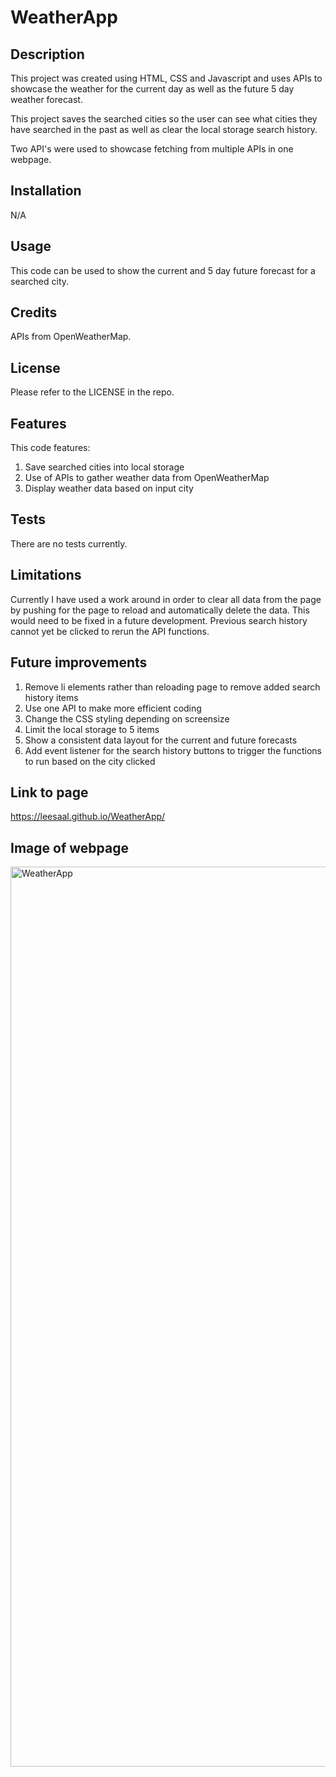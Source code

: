# WeatherApp


## Description

This project was created using HTML, CSS and Javascript and uses APIs to showcase the weather for the current day as well as the future 5 day weather forecast.  

This project saves the searched cities so the user can see what cities they have searched in the past as well as clear the local storage search history.

Two API's were used to showcase fetching from multiple APIs in one webpage.

## Installation

N/A

## Usage

This code can be used to show the current and 5 day future forecast for a searched city.

## Credits

APIs from OpenWeatherMap.

## License

Please refer to the LICENSE in the repo.

## Features

This code features:
1. Save searched cities into local storage
2. Use of APIs to gather weather data from OpenWeatherMap
3. Display weather data based on input city

## Tests

There are no tests currently.

## Limitations

Currently I have used a work around in order to clear all data from the page by pushing for the page to reload and automatically delete the data.  This would need to be fixed in a future development.
Previous search history cannot yet be clicked to rerun the API functions.

## Future improvements

1. Remove li elements rather than reloading page to remove added search history items
2. Use one API to make more efficient coding
3. Change the CSS styling depending on screensize
4. Limit the local storage to 5 items
5. Show a consistent data layout for the current and future forecasts
6. Add event listener for the search history buttons to trigger the functions to run based on the city clicked

## Link to page

https://leesaal.github.io/WeatherApp/

## Image of webpage

<img width="1440" alt="WeatherApp" src="https://user-images.githubusercontent.com/118930290/224107786-cdfe3662-49e1-4ecc-84ae-318da321f9f5.png">

